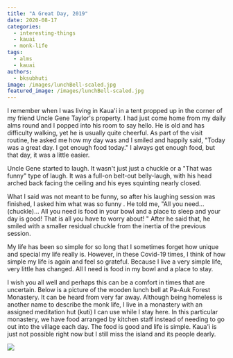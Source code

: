 ```yaml
---
title: "A Great Day, 2019"
date: 2020-08-17
categories: 
  - interesting-things
  - kauai
  - monk-life
tags: 
  - alms
  - kauai
authors: 
  - bksubhuti
image: /images/lunchBell-scaled.jpg
featured_image: /images/lunchBell-scaled.jpg
---
```


I remember when I was living in Kaua'i in a tent propped up in the corner of my friend Uncle Gene Taylor's property. I had just come home from my daily alms round and I popped into his room to say hello. He is old and has difficulty walking, yet he is usually quite cheerful. As part of the visit routine, he asked me how my day was and I smiled and happily said, "Today was a great day. I got enough food today." I always get enough food, but that day, it was a little easier.

Uncle Gene started to laugh. It wasn't just just a chuckle or a "That was funny" type of laugh. It was a full-on belt-out belly-laugh, with his head arched back facing the ceiling and his eyes squinting nearly closed.

What I said was not meant to be funny, so after his laughing session was finished, I asked him what was so funny . He told me, "All you need... (chuckle)... All you need is food in your bowl and a place to sleep and your day is good! That is all you have to worry about! " After he said that, he smiled with a smaller residual chuckle from the inertia of the previous session.

My life has been so simple for so long that I sometimes forget how unique and special my life really is. However, in these Covid-19 times, I think of how simple my life is again and feel so grateful. Because I live a very simple life, very little has changed. All I need is food in my bowl and a place to stay.

I wish you all well and perhaps this can be a comfort in times that are uncertain. Below is a picture of the wooden lunch bell at Pa-Auk Forest Monastery. It can be heard from very far away. Although being homeless is another name to describe the monk life, I live in a monastery with an assigned meditation hut (kuti) I can use while I stay here. In this particular monastery, we have food arranged by kitchen staff instead of needing to go out into the village each day. The food is good and life is simple. Kaua'i is just not possible right now but I still miss the island and its people dearly.

![](/images/lunchBell-768x1024.jpg)